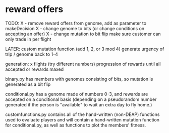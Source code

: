 # reward offers


TODO:
   X - remove reward offers from genome, add as parameter to makeDecision
   X - change genome to bits (or change conditions on accepting an offer)
   X - change mutation to bit flip
   make sure customer can only trade in per flight

LATER:
    custom mutation function (add 1, 2, or 3 mod 4)
    generate urgency of trip / genome back to 1-4


generation:
  x flights (try different numbers)
    progression of rewards until all accepted or rewards maxed

  binary.py has members with genomes consisting of bits, so mutation is generated as a bit flip

  conditional.py has a genome made of numbers 0-3, and rewards are accepted on a conditional basis (depending on a pseudorandom number generated if the person is "available" to wait an extra day to fly home.)

  customfunctions.py contains all of the hand-written (non-DEAP) functions used to evaluate players and will contain a hand-written mutation function for conditional.py, as well as functions to plot the members' fitness.
